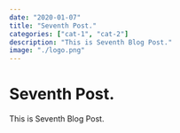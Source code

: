 ```yaml
---
date: "2020-01-07"
title: "Seventh Post."
categories: ["cat-1", "cat-2"]
description: "This is Seventh Blog Post."
image: "./logo.png"
---
```


# Seventh Post.
This is Seventh Blog Post.